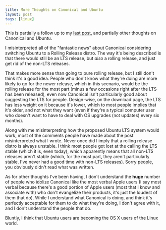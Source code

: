 ```yaml
---
title: More Thoughts on Canonical and Ubuntu
layout: post
tags: [linux]
---
```


This is partially a follow up to my [last post](/2013/01/30/ubuntu-shouldn-t-switch-to-a-rolling-release-model/),
and partially other thoughts on Canonical and Ubuntu.

I misinterpreted all of the "fantastic news" about Canonical considering
switching Ubuntu to a Rolling Release distro. The way it's being described is
that there would still be an LTS release, but *also* a rolling release, and
just get rid of the non-LTS releases.

That makes more sense than going to pure rolling release, but I still don't
think it's a good idea. People who don't know what they're doing are more
likely to go for the newer release, which in this scenario, would be the
rolling release for the most part (minus a few occasions right after the LTS
has been released), even now Canonical isn't particularly good about
suggesting the LTS for people. Design-wise, on the download page, the LTS has
less weight on it because it's lower, which to most people implies that it's
older, and not what they want (even if they're a typical computer user who
doesn't want to have to deal with OS upgrades (not updates) every six months).

Along with me misinterpreting how the proposed Ubuntu LTS system would work,
most of the comments people have made about the post misinterpreted what I
wrote. Never once did I imply that a rolling release distro is always
unstable. I think most people got lost at the calling the LTS stable (which it
is, even today), which apparently means that all non-LTS releases aren't
stable (which, for the most part, they aren't particularly stable, I've never
had a good time with non-LTS releases). Sorry people, you obviously didn't
read what was written.

As for other thoughts I've been having, I don't understand the **huge** number
of people who idolize Canonical like the most verbal Apple users (I say most
verbal because there's a good portion of Apple users (most that I know and
associate with) who don't evangelize their products, it's just the loudest of
them that do). While I understand what Canonical is doing, and think it's
perfectly acceptable for them to do what they're doing, I don't agree with it,
and I don't understand the people that do.

Bluntly, I think that Ubuntu users are becoming the OS X users of the Linux
world.
